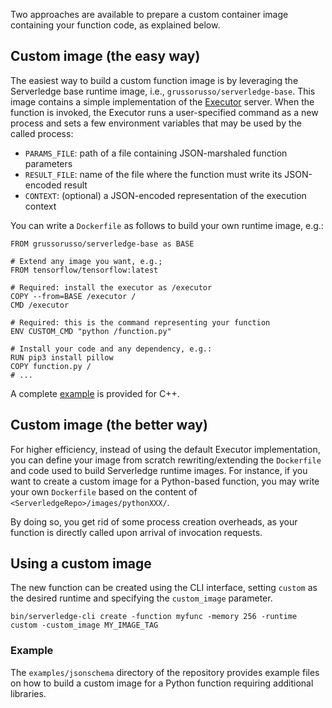 Two approaches are available to prepare a custom container image containing
your function code, as explained below.



## Custom image (the easy way)

The easiest way to build a custom function image is by leveraging the
Serverledge base runtime image, i.e., `grussorusso/serverledge-base`.
This image contains a simple implementation of the [Executor](https://github.com/grussorusso/serverledge/blob/main/docs/executor.md)
server. When the function is invoked, the Executor runs a user-specified
command as a new process and sets a few environment variables that may be
used by the called process:

- `PARAMS_FILE`: path of a file containing JSON-marshaled function parameters
- `RESULT_FILE`: name of the file where the function must write its JSON-encoded result
- `CONTEXT`: (optional) a JSON-encoded representation of the execution context

You can write a `Dockerfile` as follows to build your own runtime image, e.g.:

	FROM grussorusso/serverledge-base as BASE

	# Extend any image you want, e.g.;
	FROM tensorflow/tensorflow:latest

	# Required: install the executor as /executor
	COPY --from=BASE /executor /
	CMD /executor

	# Required: this is the command representing your function
	ENV CUSTOM_CMD "python /function.py"

	# Install your code and any dependency, e.g.:
	RUN pip3 install pillow
	COPY function.py /
	# ...

A complete [example](../examples/c++/README.md) is provided for C++.

## Custom image (the better way)

For higher efficiency, instead of using the default Executor implementation,
you can define your image from scratch rewriting/extending the
`Dockerfile` and code used to build Serverledge runtime images.
For instance, if you want to create a custom image for a Python-based function,
you may write your own  `Dockerfile` based on the content of `<ServerledgeRepo>/images/pythonXXX/`.

By doing so, you get rid of some process creation overheads, as
your function is directly called upon arrival of invocation requests.

## Using a custom image

The new function can be created using the CLI interface, setting `custom` as the desired runtime and
specifying the `custom_image` parameter.

	bin/serverledge-cli create -function myfunc -memory 256 -runtime custom -custom_image MY_IMAGE_TAG 

### Example
The `examples/jsonschema` directory of the repository provides example files on
how to build a custom image for a Python function requiring additional
libraries.
